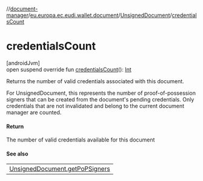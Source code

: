 //[document-manager](../../../index.md)/[eu.europa.ec.eudi.wallet.document](../index.md)/[UnsignedDocument](index.md)/[credentialsCount](credentials-count.md)

# credentialsCount

[androidJvm]\
open suspend override fun [credentialsCount](credentials-count.md)(): [Int](https://kotlinlang.org/api/latest/jvm/stdlib/kotlin-stdlib/kotlin/-int/index.html)

Returns the number of valid credentials associated with this document.

For UnsignedDocument, this represents the number of proof-of-possession signers that can be created from the document's pending credentials. Only credentials that are not invalidated and belong to the current document manager are counted.

#### Return

The number of valid credentials available for this document

#### See also

| |
|---|
| [UnsignedDocument.getPoPSigners](get-po-p-signers.md) |
